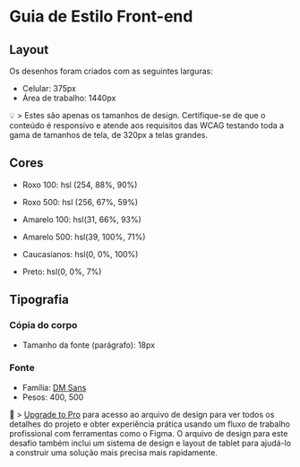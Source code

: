 # Guia de Estilo Front-end

## Layout

Os desenhos foram criados com as seguintes larguras:

- Celular: 375px
- Área de trabalho: 1440px

💡 > Estes são apenas os tamanhos de design. Certifique-se de que o conteúdo é responsivo e atende aos requisitos das WCAG testando toda a gama de tamanhos de tela, de 320px a telas grandes.

## Cores

- Roxo 100: hsl (254, 88%, 90%)
- Roxo 500: hsl (256, 67%, 59%)

- Amarelo 100: hsl(31, 66%, 93%)
- Amarelo 500: hsl(39, 100%, 71%)

- Caucasianos: hsl(0, 0%, 100%)
- Preto: hsl(0, 0%, 7%)

## Tipografia

### Cópia do corpo

- Tamanho da fonte (parágrafo): 18px

### Fonte

- Família: [DM Sans](https://fonts.google.com/specimen/DM+Sans)
- Pesos: 400, 500

💎 > [Upgrade to Pro](https://www.frontendmentor.io/pro?ref=style-guide) para acesso ao arquivo de design para ver todos os detalhes do projeto e obter experiência prática usando um fluxo de trabalho profissional com ferramentas como o Figma. O arquivo de design para este desafio também inclui um sistema de design e layout de tablet para ajudá-lo a construir uma solução mais precisa mais rapidamente.